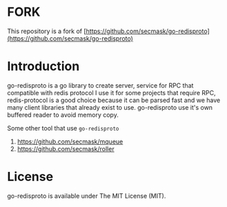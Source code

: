 # FORK

This repository is a fork of [https://github.com/secmask/go-redisproto](https://github.com/secmask/go-redisproto)

# Introduction

go-redisproto is a go library to create server, service for RPC that compatible with redis protocol
I use it for some projects that require RPC, redis-protocol is a good choice because it can be parsed fast and
we have many client libraries that already exist to use. go-redisproto use it's own buffered reader to avoid memory copy.

Some other tool that use `go-redisproto`

1. https://github.com/secmask/mqueue    
2. https://github.com/secmask/roller

# License
go-redisproto is available under The MIT License (MIT).
